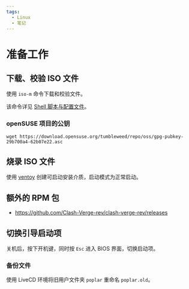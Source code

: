 ```yaml
---
tags:
  - Linux
  - 笔记
---
```


# 准备工作

## 下载、校验 ISO 文件

使用 `iso-m` 命令下载和校验文件。

该命令详见 [Shell 脚本与配置文件]。

[Shell 脚本与配置文件]: ./8-shell-script.md

### openSUSE 项目的公钥

```
wget https://download.opensuse.org/tumbleweed/repo/oss/gpg-pubkey-29b700a4-62b07e22.asc
```

## 烧录 ISO 文件

使用 [ventoy] 创建可启动安装介质，启动模式为正常启动。

[ventoy]: https://github.com/ventoy/Ventoy

## 额外的 RPM 包

- <https://github.com/Clash-Verge-rev/clash-verge-rev/releases>

## 切换引导启动项

关机后，按下开机键，同时按 `Esc` 进入 BIOS 界面，切换启动项。

### 备份文件

使用 LiveCD 环境将旧用户文件夹 `poplar` 重命名 `poplar.old`。